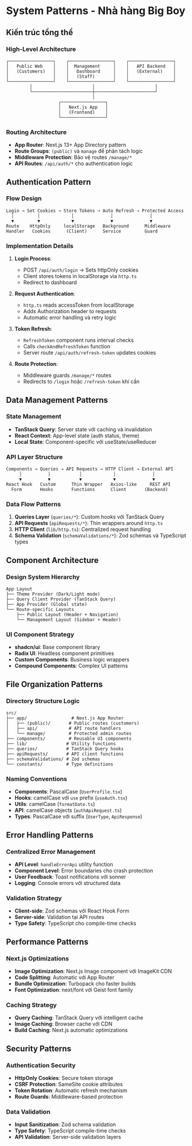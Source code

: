 # System Patterns - Nhà hàng Big Boy

## Kiến trúc tổng thể

### High-Level Architecture

```
┌─────────────────┐    ┌─────────────────┐    ┌─────────────────┐
│   Public Web    │    │  Management     │    │   API Backend   │
│   (Customers)   │    │   Dashboard     │    │   (External)    │
│                 │    │   (Staff)       │    │                 │
└─────────────────┘    └─────────────────┘    └─────────────────┘
         │                       │                       │
         └───────────────────────┼───────────────────────┘
                                 │
                    ┌─────────────────┐
                    │   Next.js App   │
                    │   (Frontend)    │
                    └─────────────────┘
```

### Routing Architecture

- **App Router**: Next.js 13+ App Directory pattern
- **Route Groups**: `(public)` và `manage` để phân tách logic
- **Middleware Protection**: Bảo vệ routes `/manage/*`
- **API Routes**: `/api/auth/*` cho authentication logic

## Authentication Pattern

### Flow Design

```
Login → Set Cookies → Store Tokens → Auto Refresh → Protected Access
  │         │            │              │              │
  ▼         ▼            ▼              ▼              ▼
Route    HttpOnly     localStorage   Background      Middleware
Handler   Cookies      (Client)      Service         Guard
```

### Implementation Details

1. **Login Process**:
   - POST `/api/auth/login` → Sets httpOnly cookies
   - Client stores tokens in localStorage via `http.ts`
   - Redirect to dashboard

2. **Request Authentication**:
   - `http.ts` reads accessToken from localStorage
   - Adds Authorization header to requests
   - Automatic error handling và retry logic

3. **Token Refresh**:
   - `RefreshToken` component runs interval checks
   - Calls `checkAndRefreshToken` function
   - Server route `/api/auth/refresh-token` updates cookies

4. **Route Protection**:
   - Middleware guards `/manage/*` routes
   - Redirects to `/login` hoặc `/refresh-token` khi cần

## Data Management Patterns

### State Management

- **TanStack Query**: Server state với caching và invalidation
- **React Context**: App-level state (auth status, theme)
- **Local State**: Component-specific với useState/useReducer

### API Layer Structure

```
Components → Queries → API Requests → HTTP Client → External API
     │          │           │            │              │
     ▼          ▼           ▼            ▼              ▼
React Hook   Custom      Thin Wrapper   Axios-like     REST API
  Form       Hooks       Functions      Client       (Backend)
```

### Data Flow Patterns

1. **Queries Layer** (`queries/*`): Custom hooks với TanStack Query
2. **API Requests** (`apiRequests/*`): Thin wrappers around `http.ts`
3. **HTTP Client** (`lib/http.ts`): Centralized request handling
4. **Schema Validation** (`schemaValidations/*`): Zod schemas và TypeScript types

## Component Architecture

### Design System Hierarchy

```
App Layout
├── Theme Provider (Dark/Light mode)
├── Query Client Provider (TanStack Query)
├── App Provider (Global state)
└── Route-specific Layouts
    ├── Public Layout (Header + Navigation)
    └── Management Layout (Sidebar + Header)
```

### UI Component Strategy

- **shadcn/ui**: Base component library
- **Radix UI**: Headless component primitives
- **Custom Components**: Business logic wrappers
- **Compound Components**: Complex UI patterns

## File Organization Patterns

### Directory Structure Logic

```
src/
├── app/                 # Next.js App Router
│   ├── (public)/       # Public routes (customers)
│   ├── api/            # API route handlers
│   └── manage/         # Protected admin routes
├── components/         # Reusable UI components
├── lib/               # Utility functions
├── queries/           # TanStack Query hooks
├── apiRequests/       # API client functions
├── schemaValidations/ # Zod schemas
└── constants/         # Type definitions
```

### Naming Conventions

- **Components**: PascalCase (`UserProfile.tsx`)
- **Hooks**: camelCase với `use` prefix (`useAuth.tsx`)
- **Utils**: camelCase (`formatDate.ts`)
- **API**: camelCase objects (`authApiRequest.ts`)
- **Types**: PascalCase với suffix (`UserType`, `ApiResponse`)

## Error Handling Patterns

### Centralized Error Management

- **API Level**: `handleErrorApi` utility function
- **Component Level**: Error boundaries cho crash protection
- **User Feedback**: Toast notifications với sonner
- **Logging**: Console errors với structured data

### Validation Strategy

- **Client-side**: Zod schemas với React Hook Form
- **Server-side**: Validation tại API routes
- **Type Safety**: TypeScript cho compile-time checks

## Performance Patterns

### Next.js Optimizations

- **Image Optimization**: Next.js Image component với ImageKit CDN
- **Code Splitting**: Automatic với App Router
- **Bundle Optimization**: Turbopack cho faster builds
- **Font Optimization**: next/font với Geist font family

### Caching Strategy

- **Query Caching**: TanStack Query với intelligent cache
- **Image Caching**: Browser cache với CDN
- **Build Caching**: Next.js automatic optimizations

## Security Patterns

### Authentication Security

- **HttpOnly Cookies**: Secure token storage
- **CSRF Protection**: SameSite cookie attributes
- **Token Rotation**: Automatic refresh mechanism
- **Route Guards**: Middleware-based protection

### Data Validation

- **Input Sanitization**: Zod schema validation
- **Type Safety**: TypeScript compile-time checks
- **API Validation**: Server-side validation layers
